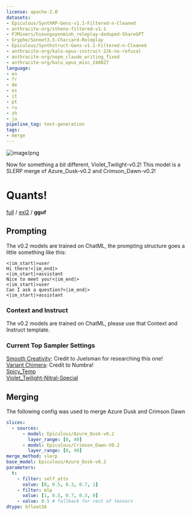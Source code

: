 ```yaml
---
license: apache-2.0
datasets:
- Epiculous/SynthRP-Gens-v1.1-Filtered-n-Cleaned
- anthracite-org/stheno-filtered-v1.1
- PJMixers/hieunguyenminh_roleplay-deduped-ShareGPT
- Gryphe/Sonnet3.5-Charcard-Roleplay
- Epiculous/Synthstruct-Gens-v1.1-Filtered-n-Cleaned
- anthracite-org/kalo-opus-instruct-22k-no-refusal
- anthracite-org/nopm_claude_writing_fixed
- anthracite-org/kalo_opus_misc_240827
language:
- en
- fr
- de
- es
- it
- pt
- ru
- zh
- ja
pipeline_tag: text-generation
tags:
- merge
---
```


![image/png](https://cdn-uploads.huggingface.co/production/uploads/64adfd277b5ff762771e4571/P962FQhRG4I8nbU_DJolY.png)

Now for something a bit different, Violet_Twilight-v0.2! This model is a SLERP merge of Azure_Dusk-v0.2 and Crimson_Dawn-v0.2!

# Quants!
[full](https://huggingface.co/Epiculous/Violet_Twilight-v0.2) / [exl2](https://huggingface.co/Epiculous/Violet_Twilight-v0.2-exl2) / <strong>gguf</strong>

## Prompting
The v0.2 models are trained on ChatML, the prompting structure goes a little something like this:

```
<|im_start|>user
Hi there!<|im_end|>
<|im_start|>assistant
Nice to meet you!<|im_end|>
<|im_start|>user
Can I ask a question?<|im_end|>
<|im_start|>assistant
```

### Context and Instruct
The v0.2 models are trained on ChatML, please use that Context and Instruct template.

### Current Top Sampler Settings
[Smooth Creativity](https://files.catbox.moe/0ihfir.json): Credit to Juelsman for researching this one!<br/>
[Variant Chimera](https://files.catbox.moe/h7vd45.json): Credit to Numbra!<br/>
[Spicy_Temp](https://files.catbox.moe/9npj0z.json) <br/>
[Violet_Twilight-Nitral-Special](https://files.catbox.moe/ot54u3.json) <br/>

## Merging
The following config was used to merge Azure Dusk and Crimson Dawn
```yaml
slices:
  - sources:
      - model: Epiculous/Azure_Dusk-v0.2
        layer_range: [0, 40]
      - model: Epiculous/Crimson_Dawn-V0.2
        layer_range: [0, 40]
merge_method: slerp
base_model: Epiculous/Azure_Dusk-v0.2
parameters:
  t:
    - filter: self_attn
      value: [0, 0.5, 0.3, 0.7, 1]
    - filter: mlp
      value: [1, 0.5, 0.7, 0.3, 0]
    - value: 0.5 # fallback for rest of tensors
dtype: bfloat16

```